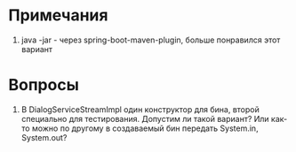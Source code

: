 # Примечания
1. java -jar - через spring-boot-maven-plugin, больше понравился этот вариант


# Вопросы
1. В DialogServiceStreamImpl один конструктор для бина, второй специально 
для тестирования. Допустим ли такой вариант? Или как-то можно по другому
в создаваемый бин передать System.in, System.out?